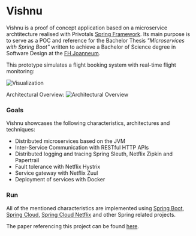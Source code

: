 # Vishnu

Vishnu is a proof of concept application based on a microservice archtitecture realised with Privotals [Spring Framework](http://www.spring.io).
Its main purpose is to serve as a POC and reference for the Bachelor Thesis _"Microservices with Spring Boot"_ written to achieve a Bachelor of Science degree in Software Design at the [FH Joanneum](http://www.fh-joanneum.at).

This prototype simulates a flight booking system with real-time flight monitoring: 

![Visualization](https://i.imgur.com/ywptHFa.png)

Architectural Overview:
![Architectural Overview](https://i.imgur.com/qbjAPey.png)

### Goals
Vishnu showcases the following characteristics, architectures and techniques:
* Distributed microservices based on the JVM
* Inter-Service Communication with RESTful HTTP APIs
* Distributed logging and tracing Spring Sleuth, Netflix Zipkin and Papertrail
* Fault tolerance with Netflix Hystrix
* Service gateway with Netflix Zuul
* Deployment of services with Docker


### Run


All of the mentioned characteristics are implemented using [Spring Boot](http://projects.spring.io/spring-boot/), 
[Spring Cloud](http://projects.spring.io/spring-cloud/), [Spring Cloud Netflix](https://cloud.spring.io/spring-cloud-netflix/) and other Spring related projects.

The paper referencing this project can be found [here](https://github.com/fridayy/vishnu/blob/master/docs/bakk2-paper.pdf).
